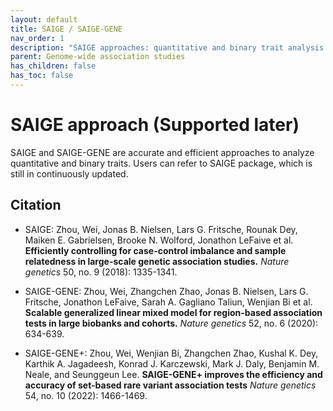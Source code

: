 ```yaml
---
layout: default
title: SAIGE / SAIGE-GENE
nav_order: 1
description: "SAIGE approaches: quantitative and binary trait analysis."
parent: Genome-wide association studies
has_children: false
has_toc: false
---
```


# SAIGE approach (Supported later)

SAIGE and SAIGE-GENE are accurate and efficient approaches to analyze quantitative and binary traits. Users can refer to SAIGE package, which is still in continuously updated.

## Citation

- SAIGE: Zhou, Wei, Jonas B. Nielsen, Lars G. Fritsche, Rounak Dey, Maiken E. Gabrielsen, Brooke N. Wolford, Jonathon LeFaive et al. **Efficiently controlling for case-control imbalance and sample relatedness in large-scale genetic association studies.** *Nature genetics* 50, no. 9 (2018): 1335-1341.

- SAIGE-GENE: Zhou, Wei, Zhangchen Zhao, Jonas B. Nielsen, Lars G. Fritsche, Jonathon LeFaive, Sarah A. Gagliano Taliun, Wenjian Bi et al. **Scalable generalized linear mixed model for region-based association tests in large biobanks and cohorts.** *Nature genetics* 52, no. 6 (2020): 634-639.

- SAIGE-GENE+: Zhou, Wei, Wenjian Bi, Zhangchen Zhao, Kushal K. Dey, Karthik A. Jagadeesh, Konrad J. Karczewski, Mark J. Daly, Benjamin M. Neale, and Seunggeun Lee. **SAIGE-GENE+ improves the efficiency and accuracy of set-based rare variant association tests** *Nature genetics* 54, no. 10 (2022): 1466-1469.